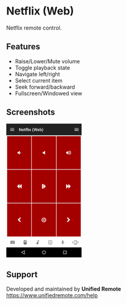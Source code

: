 # Netflix (Web)
Netflix remote control.

## Features
*  Raise/Lower/Mute volume
*  Toggle playback state
*  Navigate left/right
*  Select current item
*  Seek forward/backward
*  Fullscreen/Windowed view

## Screenshots
<img src="ignore/screen.png" width="200" />

## Support
Developed and maintained by **Unified Remote**  
https://www.unifiedremote.com/help